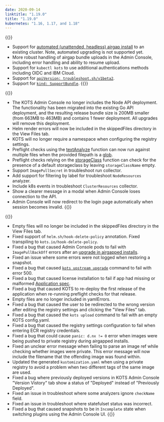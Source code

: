 ```yaml
---
date: 2020-09-14
linktitle: "1.19.0"
title: "1.19.0"
kubernetes: "1.16, 1.17, and 1.18"
---
```


{{<features>}}
  * Support for [automated (unattended, headless) airgap install](/kotsadm/installing/automating/#airgap-install) to an existing cluster. Note, automated upgrading is not supported yet.
  * More robust handling of airgap bundle uploads in the Admin Console, including error handling and ability to resume upload.
  * Support for `kubectl kots` to use additional authentications methods including OIDC and IBM Cloud.
  * Support for [`apiVersion: troubleshoot.sh/v1beta2`](https://troubleshoot.sh/docs/v1beta2/).
  * Support for [`kind: SupportBundle`](https://troubleshoot.sh/docs/support-bundle/introduction/).
{{</features>}}

{{<changes>}}
  * The KOTS Admin Console no longer includes the Node API deployment. The functionality has been migrated into the existing Go API deployment, and the resulting release bundle size is 200MB smaller (from 663MB to 463MB) and contains 1 fewer deployment. All upgrades will remove this deployment.
  * Helm render errors will now be included in the skippedFiles directory in the View Files tab.
  * KOTS will no longer require a namespace when configuring the registry settings.
  * Preflight checks using the [textAnalyze](https://troubleshoot.sh/docs/analyze/regex/) function can now run against multiple files when the provided filepath is a [glob](https://golang.org/pkg/path/filepath/#Glob).
  * Preflight checks relying on the [storageClass](https://troubleshoot.sh/docs/analyze/storage-class/) function can check for the presence of a default storageclass by leaving `storageClassName` empty.
  * Support `ImagePullSecret` in troubleshoot run collector.
  * Add support for filtering by label for troubleshoot `NodeResources` analyzer.
  * Include k8s events in troubleshoot `ClusterResources` collector.
  * Show a clearer message in a modal when Admin Console loses connection to the API.
  * Admin Console will now redirect to the login page automatically when session becomes invalid.
{{</changes>}}

{{<fixes>}}
  * Empty files will no longer be included in the skippedFiles directory in the View Files tab.
  * Fixed support of `helm.sh/hook-delete-policy` annotation. Fixed transpiling to `kots.io/hook-delete-policy`.
  * Fixed a bug that caused Admin Console pods to fail with `ImagePullBackOff` errors after an [upgrade in airgapped installs](/kotsadm/updating/updating-admin-console/#airgap-installations).
  * Fixed an issue where some errors were not logged when restoring a snapshot.
  * Fixed a bug that caused [`kots upstream upgrade`](/kots-cli/upstream/) command to fail with error 500.
  * Fixed a bug that caused license installation to fail if app had missing or malformed [Application spec](/reference/v1beta1/application/).
  * Fixed a bug that caused KOTS to re-deploy the first release of the application when re-running preflight checks for that release.
  * Empty files are no longer included in yamlErrors.
  * Fixed a bug that caused the user to be redirected to the wrong version after editing the registry settings and clicking the "View Files" tab.
  * Fixed a bug that caused the `kots upload` command to fail with an empty KOTS config.yaml.
  * Fixed a bug that caused the registry settings configuration to fail when entering ECR registry credentials.
  * Fixed a bug that could cause `panic: d.nx != 0` error when images were being pushed to private registry during airgapped installs.
  * Fixed an unclear error message when failing to parse an image ref while checking whether images were private. This error message will now include the filename that the offending image was found within.
  * Updated the generated `kustomization.yaml` when using a private registry to avoid a problem when two different tags of the same image are used.
  * Fixed a bug where previously deployed versions in KOTS Admin Console "Version Vistory" tab show a status of "Deployed" instead of "Previously Deployed".
  * Fixed an issue in troubleshoot where some analyzers ignore `checkName` field.
  * Fixed an issue in troubleshoot where statefulset status was incorrect.
  * Fixed a bug that caused snapshots to be in `Incomplete` state when switching plugins using the Admin Console UI.
{{</fixes>}}
